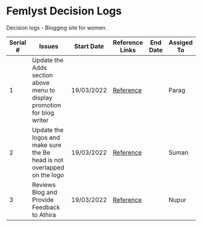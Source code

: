 # Femlyst Decision Logs
Decision logs - Blogging site for women.

| Serial # | Issues | Start Date | Reference Links | End Date | Assiged To |
| -------- | ------ | ---------- | --------- | -------- | ------- |
| 1 | Update the Adds section above menu to display promotion for blog writer | 19/03/2022 | [Reference](https://github.com/sumansaurav91/FemlystDecisionLogs/issues/1) | | Parag |
| 2 | Update the logos and make sure the Be head is not overlapped on the logo | 19/03/2022 | [Reference](https://github.com/sumansaurav91/FemlystDecisionLogs/issues/2) | | Suman |
| 3 | Reviews Blog and Provide Feedback to Athira | 19/03/2022 | [Reference](https://github.com/sumansaurav91/FemlystDecisionLogs/issues/3) | | Nupur |
